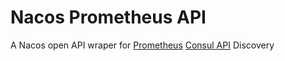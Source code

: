 # Nacos Prometheus API

A Nacos open API wraper for [Prometheus](https://prometheus.io/docs/prometheus/latest/configuration/configuration/#consul_sd_config) [Consul API](https://www.consul.io/api-docs/health) Discovery

